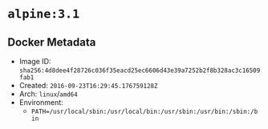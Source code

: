 # `alpine:3.1`

## Docker Metadata

- Image ID: `sha256:4d8dee4f28726c036f35eacd25ec6606d43e39a7252b2f8b328ac3c16509fab1`
- Created: `2016-09-23T16:29:45.176759128Z`
- Arch: `linux`/`amd64`
- Environment:
  - `PATH=/usr/local/sbin:/usr/local/bin:/usr/sbin:/usr/bin:/sbin:/bin`
